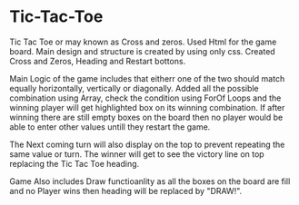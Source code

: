 # Tic-Tac-Toe 
Tic Tac Toe or may known as Cross and zeros. 
Used Html for the game board.
Main design and structure is created by using only css. Created Cross and Zeros, Heading and Restart bottons.

Main Logic of the game includes that eitherr one of the two should match equally horizontally, vertically or diagonally.
Added all the possible combination using Array, check the condition using ForOf Loops and the winning player will get highlighted box on its winning combination.
If after winning there are still empty boxes on the board then no player would be able to enter other values untill they restart the game.

The Next coming turn will also display on the top to prevent repeating the same value or turn. The winner will get to see the victory line on top replacing the Tic Tac Toe heading.

Game Also includes Draw functioanlity as all the boxes on the board are fill and no Player wins then heading will be replaced by "DRAW!".
